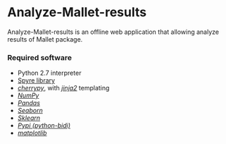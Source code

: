 # Analyze-Mallet-results
Analyze-Mallet-results is an offline web application that allowing analyze results of Mallet package.

### Required software
 * Python 2.7 interpreter
 * [Spyre library](https://github.com/adamhajari/spyre)
 * *[cherrypy]*, with *[jinja2]* templating
 * *[NumPy]*
 * *[Pandas]*
 * *[Seaborn]*
 * *[Sklearn]*
 * *[Pypi (python-bidi)]*
  * *[matplotlib]*


[cherrypy]:http://docs.cherrypy.org/en/latest/install.html
[jinja2]:http://jinja.pocoo.org/docs/dev/intro/#installation
[Pandas]:http://pandas.pydata.org/pandas-docs/stable/install.html#recommended-dependencies
[matplotlib]:http://matplotlib.org/users/installing.html
[Pypi (python-bidi)]:https://pypi.org/project/python-bidi/
[NumPy]:http://www.numpy.org/
[Sklearn]:http://scikit-learn.org/stable/
[Seaborn]:http://seaborn.pydata.org/index.html
